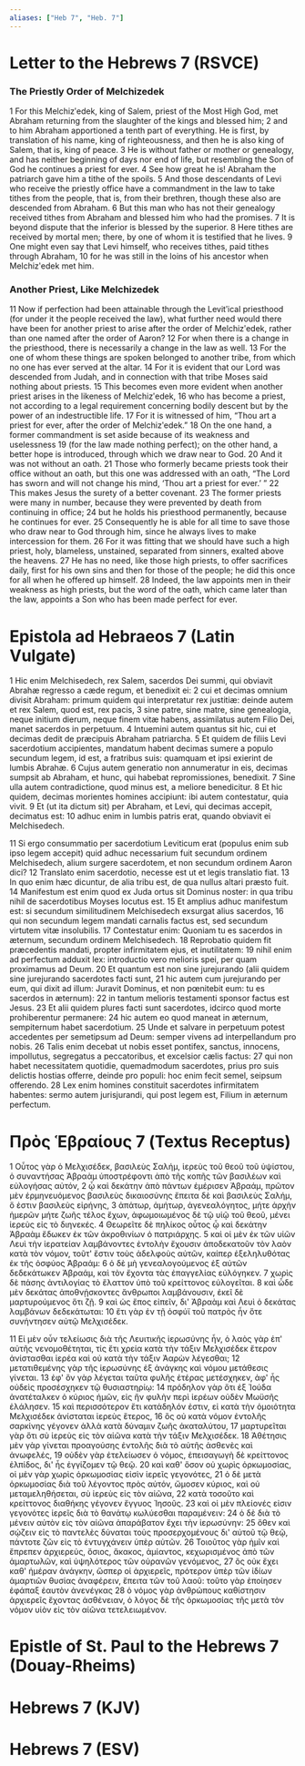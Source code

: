 ```yaml
---
aliases: ["Heb 7", "Heb. 7"]
---
```



# Letter to the Hebrews 7 (RSVCE)

### The Priestly Order of Melchizedek
1 For this Melchizʹedek, king of Salem, priest of the Most High God, met Abraham returning from the slaughter of the kings and blessed him;
2 and to him Abraham apportioned a tenth part of everything. He is first, by translation of his name, king of righteousness, and then he is also king of Salem, that is, king of peace.
3 He is without father or mother or genealogy, and has neither beginning of days nor end of life, but resembling the Son of God he continues a priest for ever.
4 See how great he is! Abraham the patriarch gave him a tithe of the spoils.
5 And those descendants of Levi who receive the priestly office have a commandment in the law to take tithes from the people, that is, from their brethren, though these also are descended from Abraham.
6 But this man who has not their genealogy received tithes from Abraham and blessed him who had the promises.
7 It is beyond dispute that the inferior is blessed by the superior.
8 Here tithes are received by mortal men; there, by one of whom it is testified that he lives.
9 One might even say that Levi himself, who receives tithes, paid tithes through Abraham,
10 for he was still in the loins of his ancestor when Melchizʹedek met him.
### Another Priest, Like Melchizedek
11 Now if perfection had been attainable through the Levitʹical priesthood (for under it the people received the law), what further need would there have been for another priest to arise after the order of Melchizʹedek, rather than one named after the order of Aaron?
12 For when there is a change in the priesthood, there is necessarily a change in the law as well.
13 For the one of whom these things are spoken belonged to another tribe, from which no one has ever served at the altar.
14 For it is evident that our Lord was descended from Judah, and in connection with that tribe Moses said nothing about priests.
15 This becomes even more evident when another priest arises in the likeness of Melchizʹedek,
16 who has become a priest, not according to a legal requirement concerning bodily descent but by the power of an indestructible life.
17 For it is witnessed of him, “Thou art a priest for ever, after the order of Melchizʹedek.”
18 On the one hand, a former commandment is set aside because of its weakness and uselessness
19 (for the law made nothing perfect); on the other hand, a better hope is introduced, through which we draw near to God.
20 And it was not without an oath.
21 Those who formerly became priests took their office without an oath, but this one was addressed with an oath, “The Lord has sworn and will not change his mind, ‘Thou art a priest for ever.’ ”
22 This makes Jesus the surety of a better covenant.
23 The former priests were many in number, because they were prevented by death from continuing in office;
24 but he holds his priesthood permanently, because he continues for ever.
25 Consequently he is able for all time to save those who draw near to God through him, since he always lives to make intercession for them.
26 For it was fitting that we should have such a high priest, holy, blameless, unstained, separated from sinners, exalted above the heavens.
27 He has no need, like those high priests, to offer sacrifices daily, first for his own sins and then for those of the people; he did this once for all when he offered up himself.
28 Indeed, the law appoints men in their weakness as high priests, but the word of the oath, which came later than the law, appoints a Son who has been made perfect for ever.


# Epistola ad Hebraeos 7 (Latin Vulgate)

1 Hic enim Melchisedech, rex Salem, sacerdos Dei summi, qui obviavit Abrahæ regresso a cæde regum, et benedixit ei:
2 cui et decimas omnium divisit Abraham: primum quidem qui interpretatur rex justitiæ: deinde autem et rex Salem, quod est, rex pacis,
3 sine patre, sine matre, sine genealogia, neque initium dierum, neque finem vitæ habens, assimilatus autem Filio Dei, manet sacerdos in perpetuum.
4 Intuemini autem quantus sit hic, cui et decimas dedit de præcipuis Abraham patriarcha.
5 Et quidem de filiis Levi sacerdotium accipientes, mandatum habent decimas sumere a populo secundum legem, id est, a fratribus suis: quamquam et ipsi exierint de lumbis Abrahæ.
6 Cujus autem generatio non annumeratur in eis, decimas sumpsit ab Abraham, et hunc, qui habebat repromissiones, benedixit.
7 Sine ulla autem contradictione, quod minus est, a meliore benedicitur.
8 Et hic quidem, decimas morientes homines accipiunt: ibi autem contestatur, quia vivit.
9 Et (ut ita dictum sit) per Abraham, et Levi, qui decimas accepit, decimatus est:
10 adhuc enim in lumbis patris erat, quando obviavit ei Melchisedech.

11 Si ergo consummatio per sacerdotium Leviticum erat (populus enim sub ipso legem accepit) quid adhuc necessarium fuit secundum ordinem Melchisedech, alium surgere sacerdotem, et non secundum ordinem Aaron dici?
12 Translato enim sacerdotio, necesse est ut et legis translatio fiat.
13 In quo enim hæc dicuntur, de alia tribu est, de qua nullus altari præsto fuit.
14 Manifestum est enim quod ex Juda ortus sit Dominus noster: in qua tribu nihil de sacerdotibus Moyses locutus est.
15 Et amplius adhuc manifestum est: si secundum similitudinem Melchisedech exsurgat alius sacerdos,
16 qui non secundum legem mandati carnalis factus est, sed secundum virtutem vitæ insolubilis.
17 Contestatur enim: Quoniam tu es sacerdos in æternum, secundum ordinem Melchisedech.
18 Reprobatio quidem fit præcedentis mandati, propter infirmitatem ejus, et inutilitatem:
19 nihil enim ad perfectum adduxit lex: introductio vero melioris spei, per quam proximamus ad Deum.
20 Et quantum est non sine jurejurando (alii quidem sine jurejurando sacerdotes facti sunt,
21 hic autem cum jurejurando per eum, qui dixit ad illum: Juravit Dominus, et non pœnitebit eum: tu es sacerdos in æternum):
22 in tantum melioris testamenti sponsor factus est Jesus.
23 Et alii quidem plures facti sunt sacerdotes, idcirco quod morte prohiberentur permanere:
24 hic autem eo quod maneat in æternum, sempiternum habet sacerdotium.
25 Unde et salvare in perpetuum potest accedentes per semetipsum ad Deum: semper vivens ad interpellandum pro nobis.
26 Talis enim decebat ut nobis esset pontifex, sanctus, innocens, impollutus, segregatus a peccatoribus, et excelsior cælis factus:
27 qui non habet necessitatem quotidie, quemadmodum sacerdotes, prius pro suis delictis hostias offerre, deinde pro populi: hoc enim fecit semel, seipsum offerendo.
28 Lex enim homines constituit sacerdotes infirmitatem habentes: sermo autem jurisjurandi, qui post legem est, Filium in æternum perfectum.


# Πρὸς Ἑβραίους 7 (Textus Receptus)

1 Οὗτος γὰρ ὁ Μελχισέδεκ, βασιλεὺς Σαλήμ, ἱερεὺς τοῦ θεοῦ τοῦ ὑψίστου, ὁ συναντήσας Ἀβραὰμ ὑποστρέφοντι ἀπὸ τῆς κοπῆς τῶν βασιλέων καὶ εὐλογήσας αὐτόν,
2 ᾧ καὶ δεκάτην ἀπὸ πάντων ἐμέρισεν Ἀβραάμ, πρῶτον μὲν ἑρμηνευόμενος βασιλεὺς δικαιοσύνης ἔπειτα δὲ καὶ βασιλεὺς Σαλήμ, ὅ ἐστιν βασιλεὺς εἰρήνης,
3 ἀπάτωρ, ἀμήτωρ, ἀγενεαλόγητος, μήτε ἀρχὴν ἡμερῶν μήτε ζωῆς τέλος ἔχων, ἀφωμοιωμένος δὲ τῷ υἱῷ τοῦ θεοῦ, μένει ἱερεὺς εἰς τὸ διηνεκές.
4 Θεωρεῖτε δὲ πηλίκος οὗτος ᾧ καὶ δεκάτην Ἀβραὰμ ἔδωκεν ἐκ τῶν ἀκροθινίων ὁ πατριάρχης.
5 καὶ οἱ μὲν ἐκ τῶν υἱῶν Λευὶ τὴν ἱερατείαν λαμβάνοντες ἐντολὴν ἔχουσιν ἀποδεκατοῦν τὸν λαὸν κατὰ τὸν νόμον, τοῦτ' ἔστιν τοὺς ἀδελφοὺς αὐτῶν, καίπερ ἐξεληλυθότας ἐκ τῆς ὀσφύος Ἀβραάμ:
6 ὁ δὲ μὴ γενεαλογούμενος ἐξ αὐτῶν δεδεκάτωκεν Ἀβραάμ, καὶ τὸν ἔχοντα τὰς ἐπαγγελίας εὐλόγηκεν.
7 χωρὶς δὲ πάσης ἀντιλογίας τὸ ἔλαττον ὑπὸ τοῦ κρείττονος εὐλογεῖται.
8 καὶ ὧδε μὲν δεκάτας ἀποθνῄσκοντες ἄνθρωποι λαμβάνουσιν, ἐκεῖ δὲ μαρτυρούμενος ὅτι ζῇ.
9 καὶ ὡς ἔπος εἰπεῖν, δι' Ἀβραὰμ καὶ Λευὶ ὁ δεκάτας λαμβάνων δεδεκάτωται:
10 ἔτι γὰρ ἐν τῇ ὀσφύϊ τοῦ πατρὸς ἦν ὅτε συνήντησεν αὐτῷ Μελχισέδεκ.

11 Εἰ μὲν οὖν τελείωσις διὰ τῆς Λευιτικῆς ἱερωσύνης ἦν, ὁ λαὸς γὰρ ἐπ' αὐτῆς νενομοθέτηται, τίς ἔτι χρεία κατὰ τὴν τάξιν Μελχισέδεκ ἕτερον ἀνίστασθαι ἱερέα καὶ οὐ κατὰ τὴν τάξιν Ἀαρὼν λέγεσθαι;
12 μετατιθεμένης γὰρ τῆς ἱερωσύνης ἐξ ἀνάγκης καὶ νόμου μετάθεσις γίνεται.
13 ἐφ' ὃν γὰρ λέγεται ταῦτα φυλῆς ἑτέρας μετέσχηκεν, ἀφ' ἧς οὐδεὶς προσέσχηκεν τῷ θυσιαστηρίῳ:
14 πρόδηλον γὰρ ὅτι ἐξ Ἰούδα ἀνατέταλκεν ὁ κύριος ἡμῶν, εἰς ἣν φυλὴν περὶ ἱερέων οὐδὲν Μωϋσῆς ἐλάλησεν.
15 καὶ περισσότερον ἔτι κατάδηλόν ἐστιν, εἰ κατὰ τὴν ὁμοιότητα Μελχισέδεκ ἀνίσταται ἱερεὺς ἕτερος,
16 ὃς οὐ κατὰ νόμον ἐντολῆς σαρκίνης γέγονεν ἀλλὰ κατὰ δύναμιν ζωῆς ἀκαταλύτου,
17 μαρτυρεῖται γὰρ ὅτι σὺ ἱερεὺς εἰς τὸν αἰῶνα κατὰ τὴν τάξιν Μελχισέδεκ.
18 Ἀθέτησις μὲν γὰρ γίνεται προαγούσης ἐντολῆς διὰ τὸ αὐτῆς ἀσθενὲς καὶ ἀνωφελές,
19 οὐδὲν γὰρ ἐτελείωσεν ὁ νόμος, ἐπεισαγωγὴ δὲ κρείττονος ἐλπίδος, δι' ἧς ἐγγίζομεν τῷ θεῷ.
20 καὶ καθ' ὅσον οὐ χωρὶς ὁρκωμοσίας, οἱ μὲν γὰρ χωρὶς ὁρκωμοσίας εἰσὶν ἱερεῖς γεγονότες,
21 ὁ δὲ μετὰ ὁρκωμοσίας διὰ τοῦ λέγοντος πρὸς αὐτόν, ὤμοσεν κύριος, καὶ οὐ μεταμεληθήσεται, σὺ ἱερεὺς εἰς τὸν αἰῶνα,
22 κατὰ τοσοῦτο καὶ κρείττονος διαθήκης γέγονεν ἔγγυος Ἰησοῦς.
23 καὶ οἱ μὲν πλείονές εἰσιν γεγονότες ἱερεῖς διὰ τὸ θανάτῳ κωλύεσθαι παραμένειν:
24 ὁ δὲ διὰ τὸ μένειν αὐτὸν εἰς τὸν αἰῶνα ἀπαράβατον ἔχει τὴν ἱερωσύνην:
25 ὅθεν καὶ σῴζειν εἰς τὸ παντελὲς δύναται τοὺς προσερχομένους δι' αὐτοῦ τῷ θεῷ, πάντοτε ζῶν εἰς τὸ ἐντυγχάνειν ὑπὲρ αὐτῶν.
26 Τοιοῦτος γὰρ ἡμῖν καὶ ἔπρεπεν ἀρχιερεύς, ὅσιος, ἄκακος, ἀμίαντος, κεχωρισμένος ἀπὸ τῶν ἁμαρτωλῶν, καὶ ὑψηλότερος τῶν οὐρανῶν γενόμενος,
27 ὃς οὐκ ἔχει καθ' ἡμέραν ἀνάγκην, ὥσπερ οἱ ἀρχιερεῖς, πρότερον ὑπὲρ τῶν ἰδίων ἁμαρτιῶν θυσίας ἀναφέρειν, ἔπειτα τῶν τοῦ λαοῦ: τοῦτο γὰρ ἐποίησεν ἐφάπαξ ἑαυτὸν ἀνενέγκας
28 ὁ νόμος γὰρ ἀνθρώπους καθίστησιν ἀρχιερεῖς ἔχοντας ἀσθένειαν, ὁ λόγος δὲ τῆς ὁρκωμοσίας τῆς μετὰ τὸν νόμον υἱὸν εἰς τὸν αἰῶνα τετελειωμένον.


# Epistle of St. Paul to the Hebrews 7 (Douay-Rheims)


# Hebrews 7 (KJV)


# Hebrews 7 (ESV)

